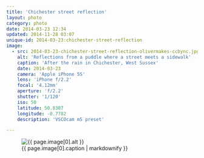 ```yaml
---
title: 'Chichester street reflection'
layout: photo
category: photo
date: 2014-03-23 12:34
updated: 2014-11-28 03:07
unique-id: 2014-03-23:chichester-street-reflection
image:
  - src: 2014-03-23-chichester-street-reflection-olivermakes-ccbync.jpg
    alt: 'Reflections from a puddle where a street meets a sidewalk'
    caption: 'After the rain in Chichester, West Sussex'
    date: 2014-03-23
    camera: 'Apple iPhone 5S'
    lens: 'iPhone f/2.2'
    focal: '4.12mm'
    aperture: 'f/2.2'
    shutter: '1/120'
    iso: 50
    latitude: 50.8387
    longitude: -0.7782
    description: 'VSCOcam m5 preset'

---
```


<figure class="wide"> 
  <img
    src="{{ site.image-url }}/{{ page.image[0].src }}"
    sizes="{{ site.wide-sizes }}"
    srcset="{% for srcset1440 in site.srcset1440 %}{{ site.image-url }}/{{ site.srcset1440[forloop.index0] }}/{{ page.image[0].src }} {{ site.srcset1440[forloop.index0] }}w{% if forloop.last == false %}, {% endif %}{% endfor %}"
    alt="{{ page.image[0].alt }}"
  >
  <figcaption>{{ page.image[0].caption | markdownify }}</figcaption>
</figure>